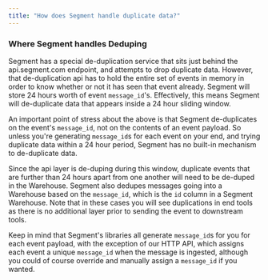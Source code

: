 ```yaml
---
title: "How does Segment handle duplicate data?"
---
```


### Where Segment handles Deduping

Segment has a special de-duplication service that sits just behind the api.segment.com endpoint, and attempts to drop duplicate data. However, that de-duplication api has to hold the entire set of events in memory in order to know whether or not it has seen that event already. Segment will store 24 hours worth of event `message_id`'s. Effectively, this means Segment will de-duplicate data that appears inside a 24 hour sliding window.

An important point of stress about the above is that Segment de-duplicates on the event's `message_id`, not on the contents of an event payload. So unless you're generating `message_id`s for each event on your end, and trying duplicate data within a 24 hour period, Segment has no built-in mechanism to de-duplicate data.

Since the api layer is de-duping during this window, duplicate events that are further than 24 hours apart from one another will need to be de-duped in the Warehouse. Segment also dedupes messages going into a Warehouse based on the `message_id`, which is the `id` column in a Segment Warehouse. Note that in these cases you will see duplications in end tools as there is no additional layer prior to sending the event to downstream tools.

Keep in mind that Segment's libraries all generate `message_id`s for you for each event payload, with the exception of our HTTP API, which assigns each event a unique `message_id` when the message is ingested, although you could of course override and manually assign a `message_id` if you wanted.
